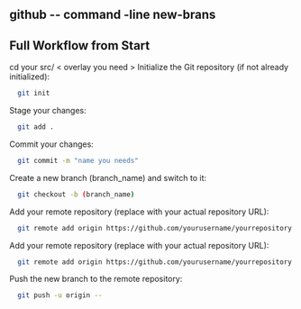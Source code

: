 ## github -- command -line new-brans

## Full Workflow from Start
cd your src/ < overlay you need >
Initialize the Git repository (if not already initialized):

```bash
  git init
```

Stage your changes:

```bash
  git add .
```

Commit your changes:

```bash
  git commit -m "name you needs"
```

Create a new branch (branch_name) and switch to it:

```bash
  git checkout -b (branch_name)
```


Add your remote repository (replace with your actual repository URL):

```bash
  git remote add origin https://github.com/yourusername/yourrepository.git
```

Add your remote repository (replace with your actual repository URL):

```bash
  git remote add origin https://github.com/yourusername/yourrepository.git
```

Push the new branch to the remote repository:

```bash
  git push -u origin --
```


